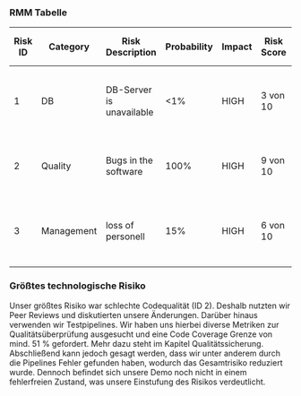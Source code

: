 ### RMM Tabelle

|Risk ID|Category  |Risk Description        |Probability|Impact|Risk Score|Mitigation Strategy                                 |Indicator                   |Contingency Plan                        |Responsible|Status  |Last Modified Date|
|-------|----------|------------------------|-----------|------|----------|----------------------------------------------------|----------------------------|----------------------------------------|-----------|--------|------------------|
|1      |DB        |DB-Server is unavailable|<1%        |HIGH  |3 von 10  |Usage of HA and Fault Tolerance for better stability|no response                 |Transfer to new DB, via Transaction Logs|Manuel     |pending |11. April         |
|2      |Quality   |Bugs in the software    |100%       |HIGH  |9 von 10  |Usage of Tests (so far ~63%), Code Reviews          |unexpected software behavior|Fix the issues                          |All        |pending |13. June          |
|3      |Management|loss of personell       |15%        |HIGH  |6 von 10  |Exchange on critical reviews, exchange of knowledge |Many bad exams              |Reduction of the software               |All        |occurred|14. June          |

### Größtes technologische Risiko
Unser größtes Risiko war schlechte Codequalität (ID 2). Deshalb nutzten wir Peer Reviews und diskutierten unsere Änderungen. Darüber hinaus verwenden wir Testpipelines.
Wir haben uns hierbei diverse Metriken zur Qualitätsüberprüfung ausgesucht und eine Code Coverage Grenze von mind. 51 % gefordert. Mehr dazu steht im Kapitel Qualitätssicherung.
Abschließend kann jedoch gesagt werden, dass wir unter anderem durch die Pipelines Fehler gefunden haben, wodurch das Gesamtrisiko reduziert wurde. Dennoch befindet sich unsere Demo noch nicht in einem fehlerfreien Zustand, was unsere Einstufung des Risikos verdeutlicht.
